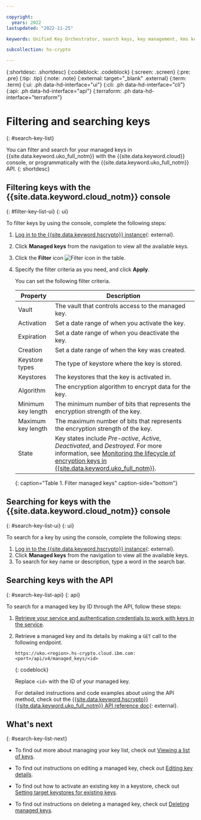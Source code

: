 ```yaml
---

copyright:
  years: 2022
lastupdated: "2022-11-25"

keywords: Unified Key Orchestrator, search keys, key management, kms keys

subcollection: hs-crypto

---
```


{:shortdesc: .shortdesc}
{:codeblock: .codeblock}
{:screen: .screen}
{:pre: .pre}
{:tip: .tip}
{:note: .note}
{:external: target="_blank" .external}
{:term: .term}
{:ui: .ph data-hd-interface="ui"}
{:cli: .ph data-hd-interface="cli"}
{:api: .ph data-hd-interface="api"}
{:terraform: .ph data-hd-interface="terraform"}


# Filtering and searching keys
{: #search-key-list}

You can filter and search for your managed keys in {{site.data.keyword.uko_full_notm}} with the {{site.data.keyword.cloud}} console, or programmatically with the {{site.data.keyword.uko_full_notm}} API.
{: shortdesc}


## Filtering keys with the {{site.data.keyword.cloud_notm}} console
{: #filter-key-list-ui}
{: ui}

To filter keys by using the console, complete the following steps:

1. [Log in to the {{site.data.keyword.hscrypto}} instance](https://cloud.ibm.com/login){: external}.
2. Click **Managed keys** from the navigation to view all the available keys.
3. Click the **Filter** icon ![Filter icon](../icons/filter.svg "Filter") in the table.
4. Specify the filter criteria as you need, and click **Apply**.
   
   You can set the following filter criteria.

    |       Property	     |                         Description                       |
    |----------------------|-----------------------------------------------------------|
    | Vault                | The vault that controls access to the managed key.        |
    | Activation           | Set a date range of when you activate the key.  |
    | Expiration           | Set a date range of when you deactivate the key.  |
    | Creation             | Set a date range of when the key was created.             |
    | Keystore types       | The type of keystore where the key is stored. |
    | Keystores            | The keystores that the key is activated in.        |
    | Algorithm            | The encryption algorithm to encrypt data for the key.     |
    | Minimum key length   | The minimum number of bits that represents the encryption strength of the key.   |
    | Maximum key length   | The maximum number of bits that represents the encryption strength of the key.   |
    | State                | Key states include _Pre-active_, _Active_, _Deactivated_, and _Destroyed_. For more information, see [Monitoring the lifecycle of encryption keys in {{site.data.keyword.uko_full_notm}}](/docs/hs-crypto?topic=hs-crypto-uko-key-states). |
    {: caption="Table 1. Filter managed keys" caption-side="bottom"}


##  Searching for keys with the {{site.data.keyword.cloud_notm}} console
{: #search-key-list-ui}
{: ui}

To search for a key by using the console, complete the following steps:

1. [Log in to the {{site.data.keyword.hscrypto}} instance](https://cloud.ibm.com/login){: external}.
2. Click **Managed keys** from the navigation to view all the available keys.
3. To search for key name or description, type a word in the search bar.



## Searching keys with the API
{: #search-key-list-api}
{: api}

To search for a managed key by ID through the API, follow these steps:

1. [Retrieve your service and authentication credentials to work with keys in the service](/docs/hs-crypto?topic=hs-crypto-set-up-uko-api).
   
2. Retrieve a managed key and its details by making a `GET` call to the following endpoint.

    ```
    https://uko.<region>.hs-crypto.cloud.ibm.com:<port>/api/v4/managed_keys/<id>
    ```
    {: codeblock}

    Replace `<id>` with the ID of your managed key.

    For detailed instructions and code examples about using the API method, check out the [{{site.data.keyword.hscrypto}} {{site.data.keyword.uko_full_notm}} API reference doc](/apidocs/uko#get-managed-key){: external}.



## What's next
{: #search-key-list-next}

- To find out more about managing your key list, check out [Viewing a list of keys](/docs/hs-crypto?topic=hs-crypto-view-key-list).
  
- To find out instructions on editing a managed key, check out [Editing key details](/docs/hs-crypto?topic=hs-crypto-edit-kms-keys).

- To find out how to activate an existing key in a keystore, check out [Setting target keystores for existing keys](/docs/hs-crypto?topic=hs-crypto-install-key-keystores).

- To find out instructions on deleting a managed key, check out [Deleting managed keys](/docs/hs-crypto?topic=hs-crypto-delete-managed-keys).

